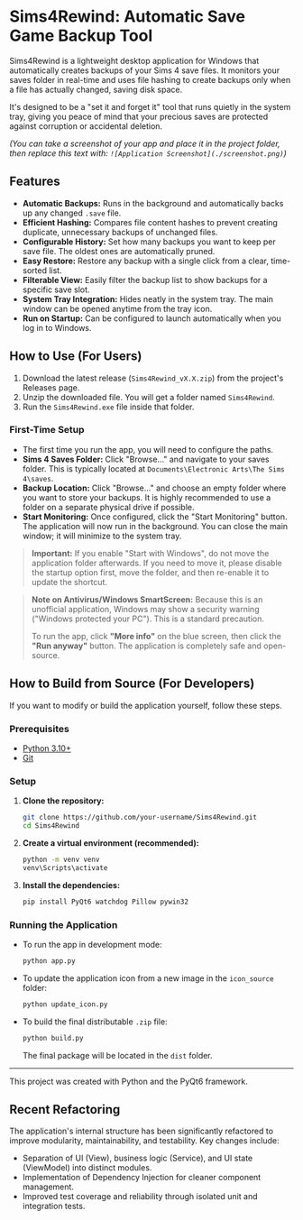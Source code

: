 # Sims4Rewind: Automatic Save Game Backup Tool

Sims4Rewind is a lightweight desktop application for Windows that automatically creates backups of your Sims 4 save files. It monitors your saves folder in real-time and uses file hashing to create backups only when a file has actually changed, saving disk space.

It's designed to be a "set it and forget it" tool that runs quietly in the system tray, giving you peace of mind that your precious saves are protected against corruption or accidental deletion.

*(You can take a screenshot of your app and place it in the project folder, then replace this text with: `![Application Screenshot](./screenshot.png)`)*

## Features

- **Automatic Backups:** Runs in the background and automatically backs up any changed `.save` file.
- **Efficient Hashing:** Compares file content hashes to prevent creating duplicate, unnecessary backups of unchanged files.
- **Configurable History:** Set how many backups you want to keep per save file. The oldest ones are automatically pruned.
- **Easy Restore:** Restore any backup with a single click from a clear, time-sorted list.
- **Filterable View:** Easily filter the backup list to show backups for a specific save slot.
- **System Tray Integration:** Hides neatly in the system tray. The main window can be opened anytime from the tray icon.
- **Run on Startup:** Can be configured to launch automatically when you log in to Windows.

## How to Use (For Users)

1.  Download the latest release (`Sims4Rewind_vX.X.zip`) from the project's Releases page.
2.  Unzip the downloaded file. You will get a folder named `Sims4Rewind`.
3.  Run the `Sims4Rewind.exe` file inside that folder.

### First-Time Setup
- The first time you run the app, you will need to configure the paths.
- **Sims 4 Saves Folder:** Click "Browse..." and navigate to your saves folder. This is typically located at `Documents\Electronic Arts\The Sims 4\saves`.
- **Backup Location:** Click "Browse..." and choose an empty folder where you want to store your backups. It is highly recommended to use a folder on a separate physical drive if possible.
- **Start Monitoring:** Once configured, click the "Start Monitoring" button. The application will now run in the background. You can close the main window; it will minimize to the system tray.

> **Important:** If you enable "Start with Windows", do not move the application folder afterwards. If you need to move it, please disable the startup option first, move the folder, and then re-enable it to update the shortcut.

> **Note on Antivirus/Windows SmartScreen:**
> Because this is an unofficial application, Windows may show a security warning ("Windows protected your PC"). This is a standard precaution.
>
> To run the app, click **"More info"** on the blue screen, then click the **"Run anyway"** button. The application is completely safe and open-source.

## How to Build from Source (For Developers)

If you want to modify or build the application yourself, follow these steps.

### Prerequisites
- [Python 3.10+](https://www.python.org/downloads/)
- [Git](https://git-scm.com/downloads/)

### Setup
1.  **Clone the repository:**
    ```bash
    git clone https://github.com/your-username/Sims4Rewind.git
    cd Sims4Rewind
    ```
2.  **Create a virtual environment (recommended):**
    ```bash
    python -m venv venv
    venv\Scripts\activate
    ```
3.  **Install the dependencies:**
    ```bash
    pip install PyQt6 watchdog Pillow pywin32
    ```

### Running the Application
- To run the app in development mode:
  ```bash
  python app.py
  ```
- To update the application icon from a new image in the `icon_source` folder:
  ```bash
  python update_icon.py
  ```
- To build the final distributable `.zip` file:
  ```bash
  python build.py
  ```
  The final package will be located in the `dist` folder.

---
This project was created with Python and the PyQt6 framework.

## Recent Refactoring
The application's internal structure has been significantly refactored to improve modularity, maintainability, and testability. Key changes include:
-   Separation of UI (View), business logic (Service), and UI state (ViewModel) into distinct modules.
-   Implementation of Dependency Injection for cleaner component management.
-   Improved test coverage and reliability through isolated unit and integration tests.